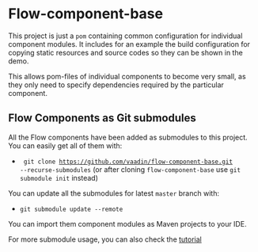 # Flow-component-base

This project is just a `pom` containing common configuration for individual component modules. It includes for an example the build configuration for copying static resources and source codes so they can be shown in the demo.

This allows pom-files of individual components to become very small, as they only need to specify dependencies required by the particular component.

## Flow Components as Git submodules
All the Flow components have been added as submodules to this project. You can easily get all of them with:
 - <code> git clone  https://github.com/vaadin/flow-component-base.git --recurse-submodules</code> (or after cloning `flow-component-base` use <code>git submodule init</code> instead)

You can update all the submodules for latest `master` branch with:
 - <code>git submodule update --remote</code>

You can import them component modules as Maven projects to your IDE.

For more submodule usage, you can also check the [tutorial](https://git-scm.com/docs/git-submodule)
